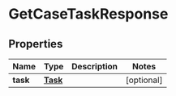 

# GetCaseTaskResponse


## Properties

| Name | Type | Description | Notes |
|------------ | ------------- | ------------- | -------------|
|**task** | [**Task**](Task.md) |  |  [optional] |



